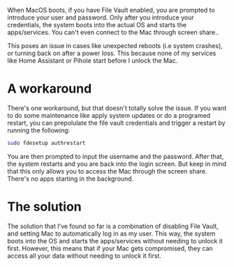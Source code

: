 When MacOS boots, if you have File Vault enabled, you are prompted to introduce your user and password. Only after you introduce your credentials, the system boots into the actual OS and starts the apps/services. You can't even connect to the Mac through screen share..

This poses an issue in cases like unexpected reboots (i.e system crashes), or turning back on after a power loss. This because none of my services like Home Assistant or Pihole start before I unlock the Mac.

# A workaround
There's one workaround, but that doesn't totally solve the issue. If you want to do some maintenance like apply system updates or do a programed restart, you can prepolulate the file vault credentials and trigger a restart by running the following:

```bash
sudo fdesetup authrestart
```
You are then prompted to input the username and the password. After that, the system restarts and you are back into the login screen.
But keep in mind that this only allows you to access the Mac through the screen share. There's no apps starting in the background.

# The solution
The solution that I've found so far is a combination of disabling File Vault, and setting Mac to automatically log in as my user. This way, the system boots into the OS and starts the apps/services without needing to unlock it first. However, this means that if your Mac gets compromised, they can access all your data without needing to unlock it first.
